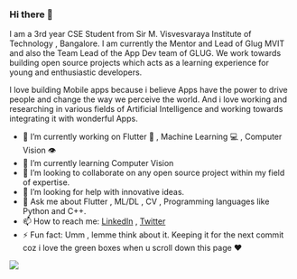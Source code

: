 ### Hi there 👋

I am a 3rd year CSE Student from Sir M. Visvesvaraya Institute of Technology , Bangalore. I am currently the Mentor and Lead of Glug MVIT and also the Team Lead of the App Dev team of GLUG. We work towards building open source projects which acts as a learning experience for young and enthusiastic developers.  

I love building Mobile apps because i believe Apps have the power to drive people and change the way we perceive the world. And i love working and researching in various fields of Artificial Intelligence and working towards integrating it with wonderful Apps.

- 🔭 I’m currently working on Flutter :iphone: , Machine Learning :computer: , Computer Vision :eye:
- 🌱 I’m currently learning Computer Vision
- 👯 I’m looking to collaborate on any open source project within my field of expertise.
- 🤔 I’m looking for help with innovative ideas.
- 💬 Ask me about Flutter , ML/DL , CV , Programming languages like Python and C++.
- 📫 How to reach me: [LinkedIn](https://www.linkedin.com/in/aswin-gopinathan-69556716a/) , [Twitter](https://twitter.com/GopinathanAswin) 
- ⚡ Fun fact: Umm , lemme think about it. Keeping it for the next commit coz i love the green boxes when u scroll down this page :heart:

<img src="https://github-readme-stats.vercel.app/api?username=infiniteoverflow&&show_icons=true&title_color=eb9834&icon_color=34d0eb&text_color=daf7dc&bg_color=191919">
